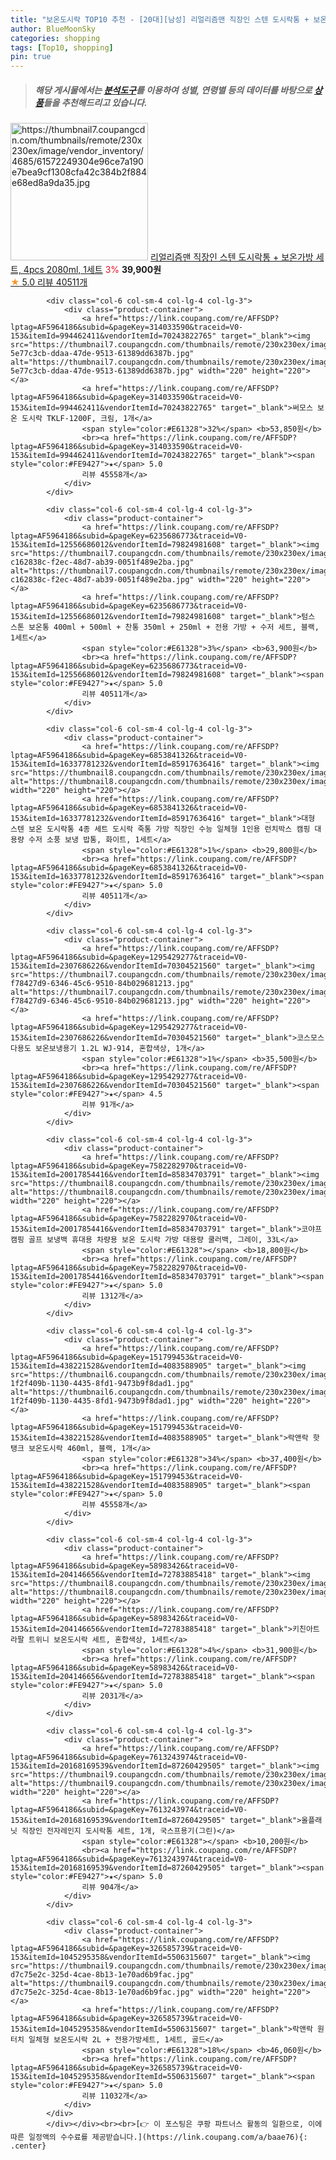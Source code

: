 ```yaml
---
title: "보온도시락 TOP10 추천 - [20대][남성] 리얼리즘맨 직장인 스텐 도시락통 + 보온가방 세트, 4pcs 2080ml, 1세트"
author: BlueMoonSky
categories: shopping
tags: [Top10, shopping]
pin: true
---
```


> ##### 해당 게시물에서는 [**분석도구**](https://itemscout.io/)를 이용하여 **성별**, **연령별** 등의 데이터를 바탕으로 [**상품**](https://link.coupang.com/a/baae76)들을 추천해드리고 있습니다.
<div class="container"><div class="row">
            <div class="col-6 col-sm-4 col-lg-4 col-lg-3">
                <div class="product-container">
                    <a href="https://link.coupang.com/re/AFFSDP?lptag=AF5964186&subid=&pageKey=6977484172&traceid=V0-153&itemId=17034460865&vendorItemId=86431858849" target="_blank"><img src="https://thumbnail7.coupangcdn.com/thumbnails/remote/230x230ex/image/vendor_inventory/4685/61572249304e96ce7a190e7bea9cf1308cfa42c384b2f884e68ed8a9da35.jpg" alt="https://thumbnail7.coupangcdn.com/thumbnails/remote/230x230ex/image/vendor_inventory/4685/61572249304e96ce7a190e7bea9cf1308cfa42c384b2f884e68ed8a9da35.jpg" width="220" height="220"></a>
                    <a href="https://link.coupang.com/re/AFFSDP?lptag=AF5964186&subid=&pageKey=6977484172&traceid=V0-153&itemId=17034460865&vendorItemId=86431858849" target="_blank">리얼리즘맨 직장인 스텐 도시락통 + 보온가방 세트, 4pcs 2080ml, 1세트</a>
                    <span style="color:#E61328">3%</span> <b>39,900원</b>
                    <br><a href="https://link.coupang.com/re/AFFSDP?lptag=AF5964186&subid=&pageKey=6977484172&traceid=V0-153&itemId=17034460865&vendorItemId=86431858849" target="_blank"><span style="color:#FE9427">★</span> 5.0
                    리뷰 40511개</a>
                </div>
            </div>
            
            <div class="col-6 col-sm-4 col-lg-4 col-lg-3">
                <div class="product-container">
                    <a href="https://link.coupang.com/re/AFFSDP?lptag=AF5964186&subid=&pageKey=314033590&traceid=V0-153&itemId=994462411&vendorItemId=70243822765" target="_blank"><img src="https://thumbnail7.coupangcdn.com/thumbnails/remote/230x230ex/image/retail/images/4284393754544689-5e77c3cb-ddaa-47de-9513-61389dd6387b.jpg" alt="https://thumbnail7.coupangcdn.com/thumbnails/remote/230x230ex/image/retail/images/4284393754544689-5e77c3cb-ddaa-47de-9513-61389dd6387b.jpg" width="220" height="220"></a>
                    <a href="https://link.coupang.com/re/AFFSDP?lptag=AF5964186&subid=&pageKey=314033590&traceid=V0-153&itemId=994462411&vendorItemId=70243822765" target="_blank">써모스 보온 도시락 TKLF-1200F, 크림, 1개</a>
                    <span style="color:#E61328">32%</span> <b>53,850원</b>
                    <br><a href="https://link.coupang.com/re/AFFSDP?lptag=AF5964186&subid=&pageKey=314033590&traceid=V0-153&itemId=994462411&vendorItemId=70243822765" target="_blank"><span style="color:#FE9427">★</span> 5.0
                    리뷰 45558개</a>
                </div>
            </div>
            
            <div class="col-6 col-sm-4 col-lg-4 col-lg-3">
                <div class="product-container">
                    <a href="https://link.coupang.com/re/AFFSDP?lptag=AF5964186&subid=&pageKey=6235686773&traceid=V0-153&itemId=12556686012&vendorItemId=79824981608" target="_blank"><img src="https://thumbnail7.coupangcdn.com/thumbnails/remote/230x230ex/image/retail/images/1057283479318306-c162838c-f2ec-48d7-ab39-0051f489e2ba.jpg" alt="https://thumbnail7.coupangcdn.com/thumbnails/remote/230x230ex/image/retail/images/1057283479318306-c162838c-f2ec-48d7-ab39-0051f489e2ba.jpg" width="220" height="220"></a>
                    <a href="https://link.coupang.com/re/AFFSDP?lptag=AF5964186&subid=&pageKey=6235686773&traceid=V0-153&itemId=12556686012&vendorItemId=79824981608" target="_blank">텀스 스톤 보온통 400ml + 500ml + 찬통 350ml + 250ml + 전용 가방 + 수저 세트, 블랙, 1세트</a>
                    <span style="color:#E61328">3%</span> <b>63,900원</b>
                    <br><a href="https://link.coupang.com/re/AFFSDP?lptag=AF5964186&subid=&pageKey=6235686773&traceid=V0-153&itemId=12556686012&vendorItemId=79824981608" target="_blank"><span style="color:#FE9427">★</span> 5.0
                    리뷰 40511개</a>
                </div>
            </div>
            
            <div class="col-6 col-sm-4 col-lg-4 col-lg-3">
                <div class="product-container">
                    <a href="https://link.coupang.com/re/AFFSDP?lptag=AF5964186&subid=&pageKey=6853841326&traceid=V0-153&itemId=16337781232&vendorItemId=85917636416" target="_blank"><img src="https://thumbnail8.coupangcdn.com/thumbnails/remote/230x230ex/image/vendor_inventory/8ef6/72c822003f0a3a3822ee53192223230611ee33d819bbc2b0ab2e65fa3376.jpg" alt="https://thumbnail8.coupangcdn.com/thumbnails/remote/230x230ex/image/vendor_inventory/8ef6/72c822003f0a3a3822ee53192223230611ee33d819bbc2b0ab2e65fa3376.jpg" width="220" height="220"></a>
                    <a href="https://link.coupang.com/re/AFFSDP?lptag=AF5964186&subid=&pageKey=6853841326&traceid=V0-153&itemId=16337781232&vendorItemId=85917636416" target="_blank">대형 스텐 보온 도시락통 4종 세트 도시락 죽통 가방 직장인 수능 일체형 1인용 런치박스 캠핑 대용량 수저 소풍 보냉 밥통, 화이트, 1세트</a>
                    <span style="color:#E61328">1%</span> <b>29,800원</b>
                    <br><a href="https://link.coupang.com/re/AFFSDP?lptag=AF5964186&subid=&pageKey=6853841326&traceid=V0-153&itemId=16337781232&vendorItemId=85917636416" target="_blank"><span style="color:#FE9427">★</span> 5.0
                    리뷰 40511개</a>
                </div>
            </div>
            
            <div class="col-6 col-sm-4 col-lg-4 col-lg-3">
                <div class="product-container">
                    <a href="https://link.coupang.com/re/AFFSDP?lptag=AF5964186&subid=&pageKey=1295429277&traceid=V0-153&itemId=2307686226&vendorItemId=70304521560" target="_blank"><img src="https://thumbnail7.coupangcdn.com/thumbnails/remote/230x230ex/image/retail/images/1759903154357211-f78427d9-6346-45c6-9510-84b029681213.jpg" alt="https://thumbnail7.coupangcdn.com/thumbnails/remote/230x230ex/image/retail/images/1759903154357211-f78427d9-6346-45c6-9510-84b029681213.jpg" width="220" height="220"></a>
                    <a href="https://link.coupang.com/re/AFFSDP?lptag=AF5964186&subid=&pageKey=1295429277&traceid=V0-153&itemId=2307686226&vendorItemId=70304521560" target="_blank">코스모스 다용도 보온보냉용기 1.2L WJ-914, 혼합색상, 1개</a>
                    <span style="color:#E61328">1%</span> <b>35,500원</b>
                    <br><a href="https://link.coupang.com/re/AFFSDP?lptag=AF5964186&subid=&pageKey=1295429277&traceid=V0-153&itemId=2307686226&vendorItemId=70304521560" target="_blank"><span style="color:#FE9427">★</span> 4.5
                    리뷰 91개</a>
                </div>
            </div>
            
            <div class="col-6 col-sm-4 col-lg-4 col-lg-3">
                <div class="product-container">
                    <a href="https://link.coupang.com/re/AFFSDP?lptag=AF5964186&subid=&pageKey=7582282970&traceid=V0-153&itemId=20017854416&vendorItemId=85834703791" target="_blank"><img src="https://thumbnail8.coupangcdn.com/thumbnails/remote/230x230ex/image/vendor_inventory/b2bc/e0d52bc4a41b52e8692025b47ffcf337a9295e4a321b74832bafa8784d15.jpg" alt="https://thumbnail8.coupangcdn.com/thumbnails/remote/230x230ex/image/vendor_inventory/b2bc/e0d52bc4a41b52e8692025b47ffcf337a9295e4a321b74832bafa8784d15.jpg" width="220" height="220"></a>
                    <a href="https://link.coupang.com/re/AFFSDP?lptag=AF5964186&subid=&pageKey=7582282970&traceid=V0-153&itemId=20017854416&vendorItemId=85834703791" target="_blank">코야프 캠핑 골프 보냉백 휴대용 차량용 보온 도시락 가방 대용량 쿨러백, 그레이, 33L</a>
                    <span style="color:#E61328"></span> <b>18,800원</b>
                    <br><a href="https://link.coupang.com/re/AFFSDP?lptag=AF5964186&subid=&pageKey=7582282970&traceid=V0-153&itemId=20017854416&vendorItemId=85834703791" target="_blank"><span style="color:#FE9427">★</span> 5.0
                    리뷰 1312개</a>
                </div>
            </div>
            
            <div class="col-6 col-sm-4 col-lg-4 col-lg-3">
                <div class="product-container">
                    <a href="https://link.coupang.com/re/AFFSDP?lptag=AF5964186&subid=&pageKey=151799453&traceid=V0-153&itemId=438221528&vendorItemId=4083588905" target="_blank"><img src="https://thumbnail6.coupangcdn.com/thumbnails/remote/230x230ex/image/retail/images/1742561084044955-1f2f409b-1130-4435-8fd1-9473b9f8dad1.jpg" alt="https://thumbnail6.coupangcdn.com/thumbnails/remote/230x230ex/image/retail/images/1742561084044955-1f2f409b-1130-4435-8fd1-9473b9f8dad1.jpg" width="220" height="220"></a>
                    <a href="https://link.coupang.com/re/AFFSDP?lptag=AF5964186&subid=&pageKey=151799453&traceid=V0-153&itemId=438221528&vendorItemId=4083588905" target="_blank">락앤락 핫탱크 보온도시락 460ml, 블랙, 1개</a>
                    <span style="color:#E61328">34%</span> <b>37,400원</b>
                    <br><a href="https://link.coupang.com/re/AFFSDP?lptag=AF5964186&subid=&pageKey=151799453&traceid=V0-153&itemId=438221528&vendorItemId=4083588905" target="_blank"><span style="color:#FE9427">★</span> 5.0
                    리뷰 45558개</a>
                </div>
            </div>
            
            <div class="col-6 col-sm-4 col-lg-4 col-lg-3">
                <div class="product-container">
                    <a href="https://link.coupang.com/re/AFFSDP?lptag=AF5964186&subid=&pageKey=58983426&traceid=V0-153&itemId=204146656&vendorItemId=72783885418" target="_blank"><img src="https://thumbnail8.coupangcdn.com/thumbnails/remote/230x230ex/image/vendor_inventory/9e9b/108b0a93606f3aeb659262659447ce887ff2b46f5f1c55a652d1eff060ae.jpg" alt="https://thumbnail8.coupangcdn.com/thumbnails/remote/230x230ex/image/vendor_inventory/9e9b/108b0a93606f3aeb659262659447ce887ff2b46f5f1c55a652d1eff060ae.jpg" width="220" height="220"></a>
                    <a href="https://link.coupang.com/re/AFFSDP?lptag=AF5964186&subid=&pageKey=58983426&traceid=V0-153&itemId=204146656&vendorItemId=72783885418" target="_blank">키친아트 라팔 트위니 보온도시락 세트, 혼합색상, 1세트</a>
                    <span style="color:#E61328">4%</span> <b>31,900원</b>
                    <br><a href="https://link.coupang.com/re/AFFSDP?lptag=AF5964186&subid=&pageKey=58983426&traceid=V0-153&itemId=204146656&vendorItemId=72783885418" target="_blank"><span style="color:#FE9427">★</span> 5.0
                    리뷰 2031개</a>
                </div>
            </div>
            
            <div class="col-6 col-sm-4 col-lg-4 col-lg-3">
                <div class="product-container">
                    <a href="https://link.coupang.com/re/AFFSDP?lptag=AF5964186&subid=&pageKey=7613243974&traceid=V0-153&itemId=20168169539&vendorItemId=87260429505" target="_blank"><img src="https://thumbnail9.coupangcdn.com/thumbnails/remote/230x230ex/image/vendor_inventory/64a1/f8980f04aee54beba102d8af00be7cdc5aecdf2aa39de201788a043c11b0.jpg" alt="https://thumbnail9.coupangcdn.com/thumbnails/remote/230x230ex/image/vendor_inventory/64a1/f8980f04aee54beba102d8af00be7cdc5aecdf2aa39de201788a043c11b0.jpg" width="220" height="220"></a>
                    <a href="https://link.coupang.com/re/AFFSDP?lptag=AF5964186&subid=&pageKey=7613243974&traceid=V0-153&itemId=20168169539&vendorItemId=87260429505" target="_blank">올플래닛 직장인 전자레인지 도시락통 세트, 1개, 국스프용기(그린)</a>
                    <span style="color:#E61328"></span> <b>10,200원</b>
                    <br><a href="https://link.coupang.com/re/AFFSDP?lptag=AF5964186&subid=&pageKey=7613243974&traceid=V0-153&itemId=20168169539&vendorItemId=87260429505" target="_blank"><span style="color:#FE9427">★</span> 5.0
                    리뷰 904개</a>
                </div>
            </div>
            
            <div class="col-6 col-sm-4 col-lg-4 col-lg-3">
                <div class="product-container">
                    <a href="https://link.coupang.com/re/AFFSDP?lptag=AF5964186&subid=&pageKey=326585739&traceid=V0-153&itemId=1045295358&vendorItemId=5506315607" target="_blank"><img src="https://thumbnail9.coupangcdn.com/thumbnails/remote/230x230ex/image/retail/images/2429508338106627-d7c75e2c-325d-4cae-8b13-1e70ad6b9fac.jpg" alt="https://thumbnail9.coupangcdn.com/thumbnails/remote/230x230ex/image/retail/images/2429508338106627-d7c75e2c-325d-4cae-8b13-1e70ad6b9fac.jpg" width="220" height="220"></a>
                    <a href="https://link.coupang.com/re/AFFSDP?lptag=AF5964186&subid=&pageKey=326585739&traceid=V0-153&itemId=1045295358&vendorItemId=5506315607" target="_blank">락앤락 원터치 일체형 보온도시락 2L + 전용가방세트, 1세트, 골드</a>
                    <span style="color:#E61328">18%</span> <b>46,060원</b>
                    <br><a href="https://link.coupang.com/re/AFFSDP?lptag=AF5964186&subid=&pageKey=326585739&traceid=V0-153&itemId=1045295358&vendorItemId=5506315607" target="_blank"><span style="color:#FE9427">★</span> 5.0
                    리뷰 11032개</a>
                </div>
            </div>
            </div></div><br><br>[👉 이 포스팅은 쿠팡 파트너스 활동의 일환으로, 이에 따른 일정액의 수수료를 제공받습니다.](https://link.coupang.com/a/baae76){: .center}